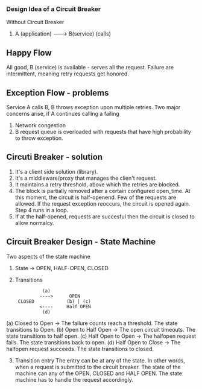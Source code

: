 
### Design Idea of a Circuit Breaker

Without Circuit Breaker
1. A (application)              --->                B(service)
                                (calls)  

## Happy Flow
All good, B (service) is available - serves all the request. Failure are intermittent, meaning retry requests get honored.

## Exception Flow - problems
Service A calls B, B throws exception upon multiple retries.  Two major concerns arise, if A continues calling a failing 
1. Network congestion 
2. B request queue is overloaded with requests that have high probability to throw exception. 

## Circuti Breaker  - solution
1. It's a client side solution (library).
2. It's a middleware/proxy that manages the clien't request.
3. It maintains a retry threshold, above which the retries are blocked. 
4. The block is partially removed after a certain configured open_time.  At this moment, the circuit is half-openend. Few of the requests are allowed. If the request exception reoccurs, the circuit is opened again. Step 4 runs in a loop. 
5. If at the half-opened, requests are succesful then the circuit is closed to allow normalcy.

## Circuit Breaker Design - State Machine
Two aspects of the state machine
1. State    ->   OPEN, HALF-OPEN, CLOSED
2. Transitions 

                 (a)
                ---->      OPEN 
        CLOSED            (b) | (c)
                <----     Half OPEN
                 (d)     

(a) Closed to Open -> The failure counts reach a threshold. The state transitions to Open.
(b) Open to Half Open -> The open circuit timeouts. The state transitions to half open.
(c) Half Open to Open -> The halfopen request fails. The state transitions back to open.
(d) Half Open to Close -> The halfopen request succeeds. The state transitions to closed. 

3. Transition entry
    The entry can be at any of the state. In other words, when a request is submitted to the circuit breaker. The state of the machine can any of the OPEN, CLOSED and HALF OPEN. The state machine has to handle the request accordingly. 